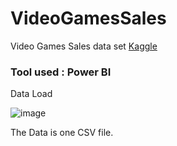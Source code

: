 # VideoGamesSales
Video Games Sales data set [Kaggle](https://www.kaggle.com/datasets/thedevastator/global-video-game-sales-and-reviews)

### Tool used : Power BI

Data Load 

![image](https://github.com/mfernandezcean/VideoGamesSales/assets/105746149/1bfe1351-3b67-4eaa-91a7-3818b550e960)

The Data is one CSV file. 
